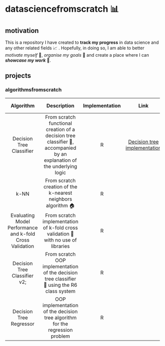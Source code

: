# datasciencefromscratch :bar_chart:

## motivation

This is a repository I have created to **track my progress** in data science and any other related fields :chart_with_upwards_trend: . Hopefully, in doing so, I am able to better *motivate myself* :full_moon_with_face:, *organise my goals* :paperclip: and create a place where I can ***showcase my work*** :file_folder:.

## projects

### algorithmsfromscratch

|                        Algorithm                         |                                                            Description                                                            | Implementation |                               Link                               | Creation Date | Last Update |
|:----------:|:----------:|:----------:|:----------:|:----------:|:----------:|
|                 Decision Tree Classifier                 | From scratch functional creation of a decision tree classifier :palm_tree:, accompanied by an explanation of the underlying logic |       R        | [Decision tree implementation](https://rpubs.com/Rcshmin/924453) |   5.7.2022    |  4.12.2022  |
|                           k-NN                           |                                From scratch creation of the k-nearest neighbors algorithm :house:                                 |       R        |                                                                  |   4.12.2022   |     NA      |
| Evaluating Model Performance and k-fold Cross Validation |                From scratch implementation of k-fold cross validation :open_file_folder: with no use of libraries                 |       R        |                                                                  |   3.1.2023    |     NA      |
|               Decision Tree Classifier v2;               |            From scratch OOP implementation of the decision tree classifier :deciduous_tree: using the R6 class system             |       R        |                                                                  |   19.1.2023   |     NA      |
|                 Decision Tree Regressor                  |                           OOP implementation of the decision tree algorithm for the regression problem                            |       R        |                                                                  |   22.1.2023   |     NA      |
